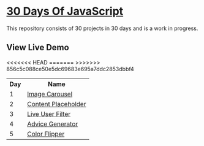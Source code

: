 # [30 Days Of JavaScript](30daysofjs.netlify.app)

This repository consists of 30 projects in 30 days and is a work in progress.

## View Live Demo

<table>
  <tr>
    <th>Day</th>
    <th>Name</th>
  </tr>
  <tr>
    <td>1</td>
    <td><a href="https://moonlit-puppy-53d251.netlify.app/">Image Carousel</a></td>
  </tr>
  <tr>
    <td>2</td>
    <td><a href="https://musical-boba-146ec0.netlify.app/">Content Placeholder</a></td>
  </tr>
  <tr>
    <td>3</td>
    <td><a href="https://65fdf55ea9ed01691cc38048--gleaming-taiyaki-66df63.netlify.app/">Live User Filter</a></td>
      <tr>
    <td>4</td>
    <td><a href="https://65ff65587fedff5ee15436c6--charming-biscuit-93008f.netlify.app/
    ">Advice Generator</a></td>
<<<<<<< HEAD
=======
  </tr>
      <tr>
    <td>5</td>
    <td><a href="https://660321e6be3c4d86814f5ff1--calm-pithivier-05ac05.netlify.app/">Color Flipper</a></td>
>>>>>>> 856c5c088ce50e5dc69683e695a7ddc2853dbbf4
  </tr>
  </tr>
</table>
